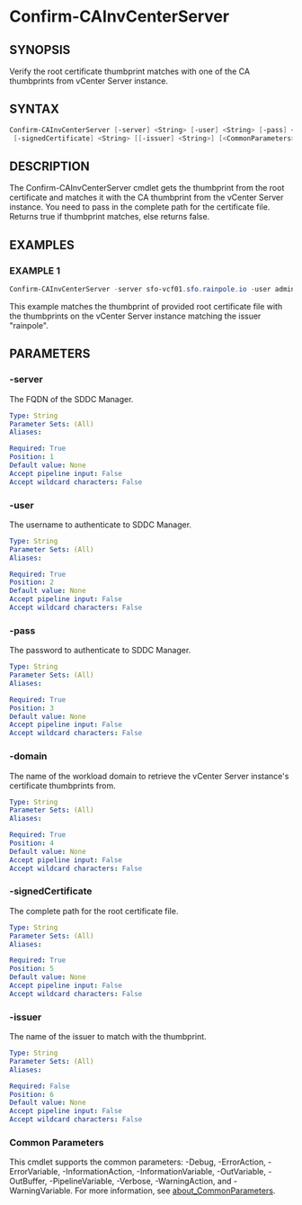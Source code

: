 # Confirm-CAInvCenterServer

## SYNOPSIS

Verify the root certificate thumbprint matches with one of the CA thumbprints from vCenter Server instance.

## SYNTAX

```powershell
Confirm-CAInvCenterServer [-server] <String> [-user] <String> [-pass] <String> [-domain] <String>
 [-signedCertificate] <String> [[-issuer] <String>] [<CommonParameters>]
```

## DESCRIPTION

The Confirm-CAInvCenterServer cmdlet gets the thumbprint from the root certificate and matches it with the CA thumbprint from the vCenter Server instance.
You need to pass in the complete path for the certificate file.
Returns true if thumbprint matches, else returns false.

## EXAMPLES

### EXAMPLE 1

```powershell
Confirm-CAInvCenterServer -server sfo-vcf01.sfo.rainpole.io -user administrator@vsphere.local -pass VMw@re1! -domain sfo-m01 -issuer rainpole -signedCertificate F:\certificates\Root64.cer
```

This example matches the thumbprint of provided root certificate file with the thumbprints on the vCenter Server instance matching the issuer "rainpole".

## PARAMETERS

### -server

The FQDN of the SDDC Manager.

```yaml
Type: String
Parameter Sets: (All)
Aliases:

Required: True
Position: 1
Default value: None
Accept pipeline input: False
Accept wildcard characters: False
```

### -user

The username to authenticate to SDDC Manager.

```yaml
Type: String
Parameter Sets: (All)
Aliases:

Required: True
Position: 2
Default value: None
Accept pipeline input: False
Accept wildcard characters: False
```

### -pass

The password to authenticate to SDDC Manager.

```yaml
Type: String
Parameter Sets: (All)
Aliases:

Required: True
Position: 3
Default value: None
Accept pipeline input: False
Accept wildcard characters: False
```

### -domain

The name of the workload domain to retrieve the vCenter Server instance's certificate thumbprints from.

```yaml
Type: String
Parameter Sets: (All)
Aliases:

Required: True
Position: 4
Default value: None
Accept pipeline input: False
Accept wildcard characters: False
```

### -signedCertificate

The complete path for the root certificate file.

```yaml
Type: String
Parameter Sets: (All)
Aliases:

Required: True
Position: 5
Default value: None
Accept pipeline input: False
Accept wildcard characters: False
```

### -issuer

The name of the issuer to match with the thumbprint.

```yaml
Type: String
Parameter Sets: (All)
Aliases:

Required: False
Position: 6
Default value: None
Accept pipeline input: False
Accept wildcard characters: False
```

### Common Parameters

This cmdlet supports the common parameters: -Debug, -ErrorAction, -ErrorVariable, -InformationAction, -InformationVariable, -OutVariable, -OutBuffer, -PipelineVariable, -Verbose, -WarningAction, and -WarningVariable. For more information, see [about_CommonParameters](http://go.microsoft.com/fwlink/?LinkID=113216).
